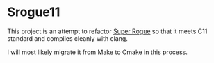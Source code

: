 # Srogue11

This project is an attempt to refactor [Super Rogue](https://github.com/roguelikerestorationproject/srogue) so that it meets C11 standard and compiles cleanly with clang.

I will most likely migrate it from Make to Cmake in this process.
